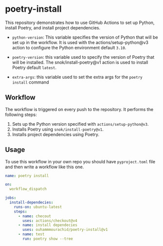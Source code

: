 # poetry-install

This repository demonstrates how to use GitHub Actions to set up Python, install Poetry, and install project dependencies.

- `python-version`: This variable specifies the version of Python that will be set up in the workflow. It is used with the actions/setup-python@v3 action to configure the Python environment default `3.10`.

- `poetry-version`: this variable used to specify the version of Poetry that will be installed. The snok/install-poetry@v1 action is used to install Poetry default `latest`.

- `extra-args`: this variable used to set the extra args for the `poetry install` command 

## Workflow

The workflow is triggered on every push to the repository. It performs the following steps:

1. Sets up the Python version specified with `actions/setup-python@v3`.
2. Installs Poetry using `snok/install-poetry@v1`.
3. Installs project dependencies using Poetry.

## Usage

To use this workflow in your own repo you should have `pyproject.toml` file and then write a workflow like this one.

```yml
name: poetry install

on:
  workflow_dispatch

jobs:
  install-dependecies:
    runs-on: ubuntu-latest
    steps:
      - name: checout
        uses: actions/checkout@v4
      - name: install dependecies
        uses: ouhammmourachid/poetry-install@v1
      - name: test
        run: poetry show --tree

```
